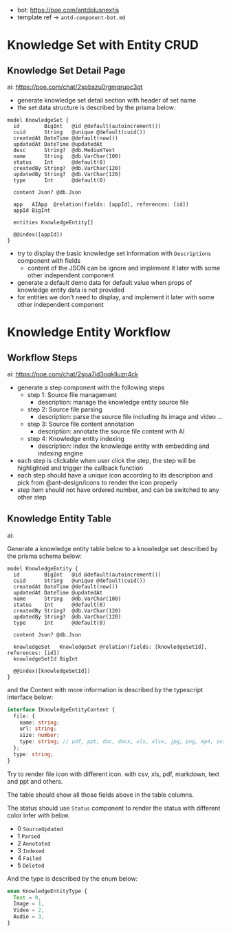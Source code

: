 * bot: https://poe.com/antdplusnextjs
* template ref -> `antd-component-bot.md`

# Knowledge Set with Entity CRUD

## Knowledge Set Detail Page

ai: https://poe.com/chat/2spbszu0rgmqrupc3qt

* generate knowledge set detail section with header of set name
* the set data structure is described by the prisma below:

```prisma
model KnowledgeSet {
  id        BigInt   @id @default(autoincrement())
  cuid      String   @unique @default(cuid())
  createdAt DateTime @default(now())
  updatedAt DateTime @updatedAt
  desc      String?  @db.MediumText
  name      String   @db.VarChar(100)
  status    Int      @default(0)
  createdBy String?  @db.VarChar(120)
  updatedBy String?  @db.VarChar(120)
  type      Int      @default(0)

  content Json? @db.Json

  app   AIApp  @relation(fields: [appId], references: [id])
  appId BigInt

  entities KnowledgeEntity[]

  @@index([appId])
}
```

* try to display the basic knowledge set information with `Descriptions` component with fields
  * content of the JSON can be ignore and implement it later with some other independent component
* generate a default demo data for default value when props of knowledge entity data is not provided
* for entities we don't need to display, and implement it later with some other independent component

# Knowledge Entity Workflow

## Workflow Steps

ai: https://poe.com/chat/2spa7id3oqklluzn4ck

* generate a step component with the following steps
  * step 1: Source file management
    * description: manage the knowledge entity source file
  * step 2: Source file parsing
    * description: parse the source file including its image and video ...
  * step 3: Source file content annotation
    * description: annotate the source file content with AI
  * step 4: Knowledge entity indexing
    * description: index the knowledge entity with embedding and indexing engine
* each step is clickable when user click the step, the step will be highlighted and trigger the callback function
* each step should have a unique icon according to its description and pick from @ant-design/icons to render the icon properly
* step item should not have ordered number, and can be switched to any other step


## Knowledge Entity Table

ai: 

Generate a knowledge entity table below to a knowledge set described by the prisma schema below:

```prisma
model KnowledgeEntity {
  id        BigInt   @id @default(autoincrement())
  cuid      String   @unique @default(cuid())
  createdAt DateTime @default(now())
  updatedAt DateTime @updatedAt
  name      String   @db.VarChar(100)
  status    Int      @default(0)
  createdBy String?  @db.VarChar(120)
  updatedBy String?  @db.VarChar(120)
  type      Int      @default(0)

  content Json? @db.Json

  knowledgeSet   KnowledgeSet @relation(fields: [knowledgeSetId], references: [id])
  knowledgeSetId BigInt

  @@index([knowledgeSetId])
}
```

and the Content with more information is described by the typescript interface below:

```ts
interface IKnowledgeEntityContent {
  file: {
    name: string;
    url: string;
    size: number; 
    type: string; // pdf, ppt, doc, docx, xls, xlsx, jpg, png, mp4, avi, mov, wav, mp3, ...
  };
  type: string;
}
```

Try to render file icon with different icon. with csv, xls, pdf, markdown, text and ppt and others.

The table should show all those fields above in the table columns.

The status should use `Status` component to render the status with different color infer with below.

* 0 `SourceUpdated`
* 1 `Parsed`
* 2 `Annotated`
* 3 `Indexed`
* 4 `Failed`
* 5 `Deleted`

And the type is described by the enum below:

```ts
enum KnowledgeEntityType {
  Text = 0,
  Image = 1,
  Video = 2,
  Audio = 3,
}
```


